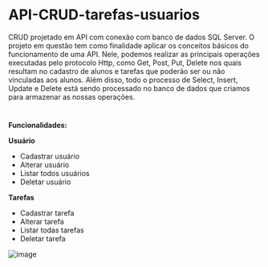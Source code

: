 # API-CRUD-tarefas-usuarios

CRUD projetado em API com conexão com banco de dados SQL Server. O projeto em questão tem como finalidade aplicar os conceitos básicos do funcionamento de uma API. Nele, podemos realizar as principais operações executadas pelo protocolo Http, como Get, Post, Put, Delete nos quais resultam no cadastro de alunos e tarefas que poderão ser ou não vinculadas aos alunos. Além disso, todo o processo de Select, Insert, Update e Delete está sendo processado no banco de dados que criamos para armazenar as nossas operações.  
# 

<b>Funcionalidades:</b>

<b>Usuário</b>
 - Cadastrar usuário
 - Alterar usuário
 - Listar todos usuários
 - Deletar usuário

<b>Tarefas</b>
 - Cadastrar tarefa
 - Alterar tarefa
 - Listar todas tarefas
 - Deletar tarefa

![image](https://user-images.githubusercontent.com/50743449/236298415-af1554e3-a12a-4efc-aadf-9cea79846fa0.png)
